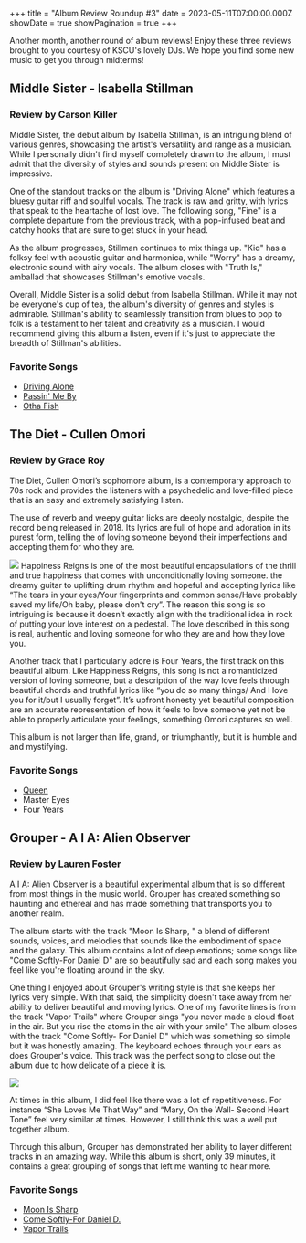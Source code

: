 +++
title = "Album Review Roundup #3"
date = 2023-05-11T07:00:00.000Z
showDate = true
showPagination = true
+++

Another month, another round of album reviews! Enjoy these three reviews brought to you courtesy of KSCU's lovely DJs. We hope you find some new music to get you through midterms!

## Middle Sister - Isabella Stillman

### Review by Carson Killer

Middle Sister, the debut album by Isabella Stillman, is an intriguing blend of various genres, showcasing the artist's versatility and range as a musician. While I personally didn't find myself completely drawn to the album, I must admit that the diversity of styles and sounds present on Middle Sister is impressive.

One of the standout tracks on the album is "Driving Alone" which features a bluesy guitar riff and soulful vocals. The track is raw and gritty, with lyrics that speak to the heartache of lost love. The following song, "Fine" is a complete departure from the previous track, with a pop-infused beat and catchy hooks that are sure to get stuck in your head.

As the album progresses, Stillman continues to mix things up. "Kid" has a folksy feel with acoustic guitar and harmonica, while "Worry" has a dreamy, electronic sound with airy vocals. The album closes with "Truth Is," amballad that showcases Stillman's emotive vocals.

Overall, Middle Sister is a solid debut from Isabella Stillman. While it may not be everyone's cup of tea, the album's diversity of genres and styles is admirable. Stillman's ability to seamlessly transition from blues to pop to folk is a testament to her talent and creativity as a musician. I would recommend giving this album a listen, even if it's just to appreciate the breadth of Stillman's abilities.

### Favorite Songs

* [Driving Alone](https://open.spotify.com/track/57EhbWSOLw2hVI5wj9AeEe?si=d07ddc6a134c4d0e "Driving Alone")
* [Passin' Me By](https://open.spotify.com/track/4G3dZN9o3o2X4VKwt4CLts?si=21b4d9ecb4ab4fa8)
* [Otha Fish](https://open.spotify.com/track/1KcZRMyC2tSs3CMIsng9wx?si=b62e14021f0f403a)

## The Diet - Cullen Omori

### Review by Grace Roy

The Diet, Cullen Omori’s sophomore album,  is a contemporary approach to 70s rock and provides the listeners with a psychedelic and love-filled piece that is an easy and extremely satisfying listen.

The use of reverb and weepy guitar licks are deeply nostalgic, despite the record being released in 2018. Its lyrics are full of hope and adoration in its purest form, telling the of loving someone beyond their imperfections and accepting them for who they are.

![](</uploads/the diet.jpg>)
Happiness Reigns is one of the most beautiful encapsulations of the thrill and true happiness that comes with unconditionally loving someone. the dreamy guitar to uplifting drum rhythm and hopeful and accepting lyrics like “The tears in your eyes/Your fingerprints and common sense/Have probably saved my life/Oh baby, please don't cry”. The reason this song is so intriguing is because it doesn’t exactly align with the traditional idea in rock of putting your love interest on a pedestal. The love described in this song is real, authentic and loving someone for who they are and how they love you.


Another track that I particularly adore is Four Years, the first track on this beautiful album. Like Happiness Reigns, this song is not a romanticized version of loving someone, but a description of the way love feels through beautiful chords and truthful lyrics like “you do so many things/ And I love you for it/but I usually forget”. It’s upfront honesty yet beautiful composition are an accurate representation of how it feels to love someone yet not be able to properly articulate your feelings, something Omori captures so well.


This album is not larger than life, grand, or triumphantly, but it is humble and and mystifying. 

### Favorite Songs

* [Queen](https://open.spotify.com/track/143PdX1QEjkhDb81E42YO6?si=c21f081780324215 "Queen")
* Master Eyes
* Four Years

## Grouper - A I A: Alien Observer

### Review by Lauren Foster

A I A: Alien Observer is a beautiful experimental album that is so different from most things in the music world. Grouper has created something so haunting and ethereal and has made something that transports you to another realm.

The album starts with the track "Moon Is Sharp, " a blend of different sounds, voices, and melodies that sounds like the embodiment of space and the galaxy. This album contains a lot of deep emotions; some songs like "Come Softly-For Daniel D" are so beautifully sad and each song makes you feel like you're floating around in the sky.

One thing I enjoyed about Grouper's writing style is that she keeps her lyrics very simple. With that said, the simplicity doesn't take away from her ability to deliver beautiful and moving lyrics. One of my favorite lines is from the track "Vapor Trails" where Grouper sings "you never made a cloud float in the air. But you rise the atoms in the air with your smile" The album closes with the track "Come Softly- For Daniel D" which was something so simple but it was honestly amazing. The keyboard echoes through your ears as does Grouper's voice. This track was the perfect song to close out the album due to how delicate of a piece it is.

![](/uploadshttps://ih1.redbubble.net/image.3098983699.1343/pp,840x830-pad,1000x1000,f8f8f8.jpg)

At times in this album, I did feel like there was a lot of repetitiveness. For instance “She Loves Me That Way” and “Mary, On the Wall- Second Heart Tone” feel very similar at times. However, I still think this was a well put together album.

Through this album, Grouper has demonstrated her ability to layer different tracks in an amazing way. While this album is short, only 39 minutes, it contains a great grouping of songs that left me wanting to hear more.

### Favorite Songs

* [Moon Is Sharp](https://open.spotify.com/track/73OIUNKRi2y24Cu9cOLrzM?si=632a4e4b40524356)
* [Come Softly-For Daniel D.](https://open.spotify.com/track/574y1r7o2tRA009FW0LE7v?si=f35718cb67b74bce)
* [Vapor Trails](https://open.spotify.com/track/2ctvdKmETyOzPb2GiJJT53?si=13ed553a403a4c6a)

